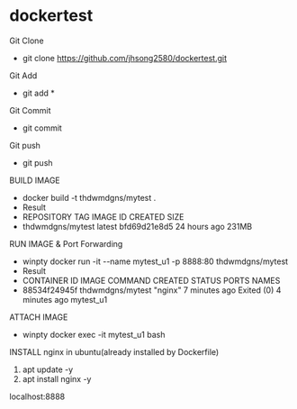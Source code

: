 # dockertest
Git Clone 
-  git clone https://github.com/jhsong2580/dockertest.git

Git Add 
- git add * 

Git Commit 
- git commit 

Git push 
- git push 



BUILD IMAGE
- docker build -t thdwmdgns/mytest .
- Result
- REPOSITORY                           TAG                                              IMAGE ID            CREATED             SIZE
- thdwmdgns/mytest                     latest                                           bfd69d21e8d5        24 hours ago        231MB



RUN IMAGE & Port Forwarding
- winpty docker run -it --name mytest_u1 -p 8888:80 thdwmdgns/mytest
- Result
- CONTAINER ID        IMAGE                     COMMAND                  CREATED             STATUS                        PORTS               NAMES
- 88534f24945f        thdwmdgns/mytest          "nginx"                  7 minutes ago       Exited (0) 4 minutes ago                          mytest_u1





ATTACH IMAGE
- winpty docker exec -it mytest_u1 bash

INSTALL nginx in ubuntu(already installed by Dockerfile) 
1. apt update -y 
2. apt install nginx -y

localhost:8888 

